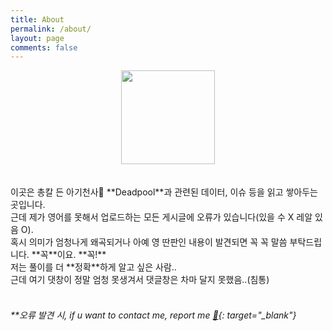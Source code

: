 ```yaml
---
title: About
permalink: /about/
layout: page
comments: false
---
```



<center>
  <img src="https://user-images.githubusercontent.com/74714697/100357357-e9df6b80-3037-11eb-9cdb-fd243f2cb191.png" width="150px" height="150px">
</center>
<br/>
<br/>
이곳은 총칼 든 아기천사👶 **Deadpool**과 관련된 데이터, 이슈 등을 읽고 쌓아두는 곳입니다. <br/>
근데 제가 영어를 못해서 업로드하는 모든 게시글에 오류가 있습니다(있을 수 X 레알 있음 O). <br/>
혹시 의미가 엄청나게 왜곡되거나 아예 영 딴판인 내용이 발견되면 꼭 꼭 말씀 부탁드립니다. **꼭**이요. **꼭!** <br/>
저는 풀이를 더 **정확**하게 알고 싶은 사람.. <br/>
근데 여기 댓창이 정말 엄청 못생겨서 댓글창은 차마 달지 못했음..(침통)
<br/>
<br/>

###### **오류 발견 시, if u want to contact me, report me [💌](https://github.com/iwdstry/yeieje/issues/new){: target="_blank"} 
